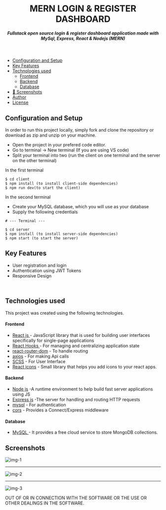 <H1 align ="center" > MERN LOGIN & REGISTER DASHBOARD  </h1>
<h5  align ="center"> 
Fullstack open source login & register dashboard application made with MySql, Express, React & Nodejs (MERN) </h5>
<br/>

  * [Configuration and Setup](#configuration-and-setup)
  * [Key Features](#key-features)
  * [Technologies used](#technologies-used)
      - [Frontend](#frontend)
      - [Backend](#backend)
      - [Database](#database)
  * [📸 Screenshots](#screenshots)
  * [Author](#author)
  * [License](#license)


## Configuration and Setup

In order to run this project locally, simply fork and clone the repository or download as zip and unzip on your machine.

- Open the project in your prefered code editor.
- Go to terminal -> New terminal (If you are using VS code)
- Split your terminal into two (run the client on one terminal and the server on the other terminal)

In the first terminal

```
$ cd client
$ npm install (to install client-side dependencies)
$ npm run dev(to start the client)
```

In the second terminal

- Create your MySQL database, which you will use as your database
- Supply the following credentials

```
# --- Terminal ---

$ cd server
$ npm install (to install server-side dependencies)
$ npm start (to start the server)
```

##  Key Features

- User registration and login
- Authentication using JWT Tokens
- Responsive Design

<br/>

##  Technologies used

This project was created using the following technologies.

####  Frontend 

- [React js ](https://www.npmjs.com/package/react) - JavaScript library that is used for building user interfaces specifically for single-page applications
- [React Hooks  ](https://reactjs.org/docs/hooks-intro.html) - For managing and centralizing application state
- [react-router-dom](https://www.npmjs.com/package/react-router-dom) - To handle routing
- [axios](https://www.npmjs.com/package/axios) - For making Api calls
- [SCSS](https://sass-lang.com/) - For User Interface
- [React icons](https://react-icons.github.io/react-icons/) -
 Small library that helps you add icons  to your react apps.


####  Backend 

- [Node js](https://nodejs.org/en/) -A runtime environment to help build fast server applications using JS
- [Express js](https://www.npmjs.com/package/express) -The server for handling and routing HTTP requests
- [mysql](https://www.npmjs.com/package/mysql) - For authentication
- [cors](https://www.npmjs.com/package/uuid) - Provides a Connect/Express middleware

####  Database 

 - [MySQL ](https://www.mysql.com/) - It provides a free cloud service to store MongoDB collections.

 ##  Screenshots 

![img-1](https://private-user-images.githubusercontent.com/111676859/238006774-f44c3e0e-a82b-4797-a1d5-e565337245d8.png?jwt=eyJhbGciOiJIUzI1NiIsInR5cCI6IkpXVCJ9.eyJpc3MiOiJnaXRodWIuY29tIiwiYXVkIjoicmF3LmdpdGh1YnVzZXJjb250ZW50LmNvbSIsImtleSI6ImtleTEiLCJleHAiOjE3MDE0MjAyNDEsIm5iZiI6MTcwMTQxOTk0MSwicGF0aCI6Ii8xMTE2NzY4NTkvMjM4MDA2Nzc0LWY0NGMzZTBlLWE4MmItNDc5Ny1hMWQ1LWU1NjUzMzcyNDVkOC5wbmc_WC1BbXotQWxnb3JpdGhtPUFXUzQtSE1BQy1TSEEyNTYmWC1BbXotQ3JlZGVudGlhbD1BS0lBSVdOSllBWDRDU1ZFSDUzQSUyRjIwMjMxMjAxJTJGdXMtZWFzdC0xJTJGczMlMkZhd3M0X3JlcXVlc3QmWC1BbXotRGF0ZT0yMDIzMTIwMVQwODM5MDFaJlgtQW16LUV4cGlyZXM9MzAwJlgtQW16LVNpZ25hdHVyZT00N2RiMjgwOTkyNTg4NzI2NDJkZWE0NmFlM2FmY2UwYjE0YzYxYzMyMjA0YjdjYTdhNTVmZTA1ZDE3ODFkNDQ5JlgtQW16LVNpZ25lZEhlYWRlcnM9aG9zdCZhY3Rvcl9pZD0wJmtleV9pZD0wJnJlcG9faWQ9MCJ9.kfdGepiP6IsuXN2S-2wsEzcCo6vJ-7A5waN_zatVwa0)
---- -
![img-2](https://private-user-images.githubusercontent.com/111676859/238006793-92131144-46a1-4b74-af0f-f817df506321.png?jwt=eyJhbGciOiJIUzI1NiIsInR5cCI6IkpXVCJ9.eyJpc3MiOiJnaXRodWIuY29tIiwiYXVkIjoicmF3LmdpdGh1YnVzZXJjb250ZW50LmNvbSIsImtleSI6ImtleTEiLCJleHAiOjE3MDE0MjAyNDEsIm5iZiI6MTcwMTQxOTk0MSwicGF0aCI6Ii8xMTE2NzY4NTkvMjM4MDA2NzkzLTkyMTMxMTQ0LTQ2YTEtNGI3NC1hZjBmLWY4MTdkZjUwNjMyMS5wbmc_WC1BbXotQWxnb3JpdGhtPUFXUzQtSE1BQy1TSEEyNTYmWC1BbXotQ3JlZGVudGlhbD1BS0lBSVdOSllBWDRDU1ZFSDUzQSUyRjIwMjMxMjAxJTJGdXMtZWFzdC0xJTJGczMlMkZhd3M0X3JlcXVlc3QmWC1BbXotRGF0ZT0yMDIzMTIwMVQwODM5MDFaJlgtQW16LUV4cGlyZXM9MzAwJlgtQW16LVNpZ25hdHVyZT0yOTllZjQ3NWM2M2U3NGFlYzY0ZTc4N2M5ZjhkMzAzMzdlZDJhNmU2YWQxMTExYjBkNDc5YTRkNWM4M2ZmODFhJlgtQW16LVNpZ25lZEhlYWRlcnM9aG9zdCZhY3Rvcl9pZD0wJmtleV9pZD0wJnJlcG9faWQ9MCJ9.UtQNDz7Gl5xHO8Cao0dlN84qFqhoNn8kOtwURckx9bo)
--- - 
![img-3](https://private-user-images.githubusercontent.com/111676859/238006796-6f6051df-6738-4f53-a977-4955825dbf11.png?jwt=eyJhbGciOiJIUzI1NiIsInR5cCI6IkpXVCJ9.eyJpc3MiOiJnaXRodWIuY29tIiwiYXVkIjoicmF3LmdpdGh1YnVzZXJjb250ZW50LmNvbSIsImtleSI6ImtleTEiLCJleHAiOjE3MDE0MjAyNDEsIm5iZiI6MTcwMTQxOTk0MSwicGF0aCI6Ii8xMTE2NzY4NTkvMjM4MDA2Nzk2LTZmNjA1MWRmLTY3MzgtNGY1My1hOTc3LTQ5NTU4MjVkYmYxMS5wbmc_WC1BbXotQWxnb3JpdGhtPUFXUzQtSE1BQy1TSEEyNTYmWC1BbXotQ3JlZGVudGlhbD1BS0lBSVdOSllBWDRDU1ZFSDUzQSUyRjIwMjMxMjAxJTJGdXMtZWFzdC0xJTJGczMlMkZhd3M0X3JlcXVlc3QmWC1BbXotRGF0ZT0yMDIzMTIwMVQwODM5MDFaJlgtQW16LUV4cGlyZXM9MzAwJlgtQW16LVNpZ25hdHVyZT1mNGM4YjkzZDQ1NjY3ZDEwNWZmZmQzNmEzMmFmYTZiYWRjODE4MzI4MTcxZWRjNjU2MDVhZjA0NmJhNzhhMjExJlgtQW16LVNpZ25lZEhlYWRlcnM9aG9zdCZhY3Rvcl9pZD0wJmtleV9pZD0wJnJlcG9faWQ9MCJ9.cgORJts8Bk22hd_NQknKDEeDVN9PWu28OoxHLlgpLko)



OUT OF OR IN CONNECTION WITH THE SOFTWARE OR THE USE OR OTHER DEALINGS IN THE
SOFTWARE.
